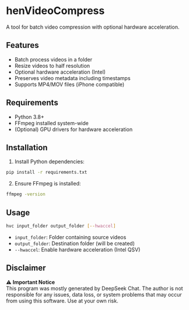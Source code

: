 # henVideoCompress
A tool for batch video compression with optional hardware acceleration.

## Features

- Batch process videos in a folder
- Resize videos to half resolution
- Optional hardware acceleration (Intel)
- Preserves video metadata including timestamps
- Supports MP4/MOV files (iPhone compatible)

## Requirements

- Python 3.8+
- FFmpeg installed system-wide
- (Optional) GPU drivers for hardware acceleration

## Installation

1. Install Python dependencies:
```bash
pip install -r requirements.txt
```

2. Ensure FFmpeg is installed:
```bash
ffmpeg -version
```

## Usage

```bash
hvc input_folder output_folder [--hwaccel]
```

- `input_folder`: Folder containing source videos
- `output_folder`: Destination folder (will be created)
- `--hwaccel`: Enable hardware acceleration (Intel QSV)

## Disclaimer

⚠️ **Important Notice**  
This program was mostly generated by DeepSeek Chat. The author is not responsible for any issues, data loss, or system problems that may occur from using this software. Use at your own risk.
